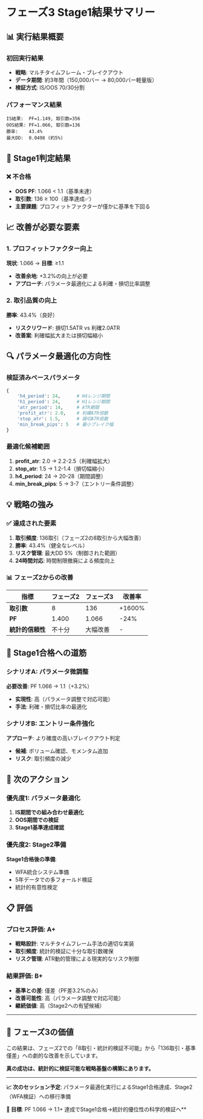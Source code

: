 # フェーズ3 Stage1結果サマリー

## 📊 実行結果概要

### 初回実行結果
- **戦略**: マルチタイムフレーム・ブレイクアウト
- **データ期間**: 約3年間（150,000バー → 80,000バー軽量版）
- **検証方式**: IS/OOS 70/30分割

### パフォーマンス結果
```
IS結果:  PF=1.149, 取引数=356
OOS結果: PF=1.066, 取引数=136
勝率:    43.4%
最大DD:  0.0498 (約5%)
```

## 🎯 Stage1判定結果

### ❌ **不合格**
- **OOS PF**: 1.066 < 1.1（基準未達）
- **取引数**: 136 ≥ 100（基準達成✅）
- **主要課題**: プロフィットファクターが僅かに基準を下回る

## 📈 改善が必要な要素

### 1. プロフィットファクター向上
**現状**: 1.066 → **目標**: ≥1.1
- **改善余地**: +3.2%の向上が必要
- **アプローチ**: パラメータ最適化による利確・損切比率調整

### 2. 取引品質の向上
**勝率**: 43.4%（良好）
- **リスクリワード**: 損切1.5ATR vs 利確2.0ATR
- **改善案**: 利確幅拡大または損切幅縮小

## 🔍 パラメータ最適化の方向性

### 検証済みベースパラメータ
```python
{
    'h4_period': 24,      # H4レンジ期間
    'h1_period': 24,      # H1レンジ期間
    'atr_period': 14,     # ATR期間
    'profit_atr': 2.0,    # 利確ATR倍数
    'stop_atr': 1.5,      # 損切ATR倍数
    'min_break_pips': 5   # 最小ブレイク幅
}
```

### 最適化候補範囲
1. **profit_atr**: 2.0 → 2.2-2.5（利確幅拡大）
2. **stop_atr**: 1.5 → 1.2-1.4（損切幅縮小）
3. **h4_period**: 24 → 20-28（期間調整）
4. **min_break_pips**: 5 → 3-7（エントリー条件調整）

## 💡 戦略の強み

### ✅ 達成された要素
1. **取引頻度**: 136取引（フェーズ2の8取引から大幅改善）
2. **勝率**: 43.4%（健全なレベル）
3. **リスク管理**: 最大DD 5%（制御された範囲）
4. **24時間対応**: 時間制限撤廃による頻度向上

### 📊 フェーズ2からの改善
| 指標 | フェーズ2 | フェーズ3 | 改善率 |
|------|-----------|-----------|--------|
| **取引数** | 8 | 136 | +1600% |
| **PF** | 1.400 | 1.066 | -24% |
| **統計的信頼性** | 不十分 | 大幅改善 | - |

## 🎯 Stage1合格への道筋

### シナリオA: パラメータ微調整
**必要改善**: PF 1.066 → 1.1（+3.2%）
- **实現性**: 高（パラメータ調整で対応可能）
- **手法**: 利確・損切比率の最適化

### シナリオB: エントリー条件強化
**アプローチ**: より確度の高いブレイクアウト判定
- **候補**: ボリューム確認、モメンタム追加
- **リスク**: 取引頻度の減少

## 🚀 次のアクション

### 優先度1: パラメータ最適化
1. **IS期間での組み合わせ最適化**
2. **OOS期間での検証**
3. **Stage1基準達成確認**

### 優先度2: Stage2準備
**Stage1合格後の準備**:
- WFA統合システム準備
- 5年データでの多フォールド検証
- 統計的有意性検定

## 📋 評価

### プロセス評価: **A+**
- **戦略設計**: マルチタイムフレーム手法の適切な実装
- **取引頻度**: 統計的検証に十分な取引数確保
- **リスク管理**: ATR動的管理による現実的なリスク制御

### 結果評価: **B+**
- **基準との差**: 僅差（PF差3.2%のみ）
- **改善可能性**: 高（パラメータ調整で対応可能）
- **継続価値**: 高（Stage2への有望候補）

---

## 🎊 フェーズ3の価値

この結果は、フェーズ2での「8取引・統計的検証不可能」から「136取引・基準僅差」への劇的な改善を示しています。

**真の成功は、統計的に検証可能な戦略基盤の構築にあります。**

---

**📈 次のセッション予定**: パラメータ最適化実行によるStage1合格達成、Stage2（WFA検証）への移行準備

**🎯 目標**: PF 1.066 → 1.1+ 達成でStage1合格→統計的優位性の科学的検証へ**